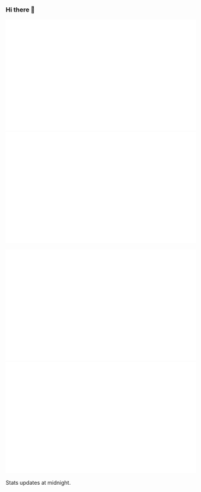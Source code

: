 ### Hi there 👋

![](https://raw.githubusercontent.com/PawOrmstrupMadsen/github-stats/master/generated/overview.svg#gh-dark-mode-only)
![](https://raw.githubusercontent.com/PawOrmstrupMadsen/github-stats/master/generated/overview.svg#gh-light-mode-only)

![](https://raw.githubusercontent.com/PawOrmstrupMadsen/github-stats/master/generated/languages.svg#gh-dark-mode-only)
![](https://raw.githubusercontent.com/PawOrmstrupMadsen/github-stats/master/generated/languages.svg#gh-light-mode-only)

Stats updates at midnight.

<!--
**PawOrmstrupMadsen/PawOrmstrupMadsen** is a ✨ _special_ ✨ repository because its `README.md` (this file) appears on your GitHub profile.

Here are some ideas to get you started:

- 🔭 I’m currently working on ...
- 🌱 I’m currently learning ...
- 👯 I’m looking to collaborate on ...
- 🤔 I’m looking for help with ...
- 💬 Ask me about ...
- 📫 How to reach me: ...
- 😄 Pronouns: ...
- ⚡ Fun fact: ...
-->
